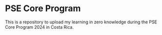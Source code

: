 # PSE Core Program
 This is a repository to upload my learning in zero knowledge during the PSE Core Program 2024 in Costa Rica.
